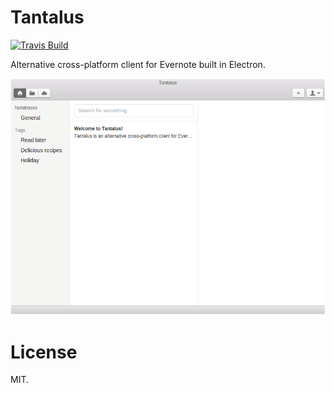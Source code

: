 # Tantalus

[![Travis Build][travis-image]][travis-url]

Alternative cross-platform client for Evernote built in Electron.

![Tantalus](assets/screenshot.png)

# License
MIT.

[travis-url]: https://travis-ci.org/fmoliveira/tantalus
[travis-image]: https://api.travis-ci.org/fmoliveira/tantalus.svg
